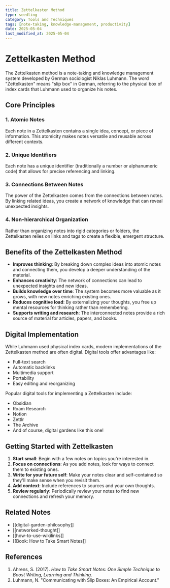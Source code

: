```yaml
---
title: Zettelkasten Method
type: seedling
category: Tools and Techniques
tags: [note-taking, knowledge-management, productivity]
date: 2025-05-04
last_modified_at: 2025-05-04
---
```


# Zettelkasten Method

The Zettelkasten method is a note-taking and knowledge management system developed by German sociologist Niklas Luhmann. The word "Zettelkasten" means "slip box" in German, referring to the physical box of index cards that Luhmann used to organize his notes.

## Core Principles

### 1. Atomic Notes

Each note in a Zettelkasten contains a single idea, concept, or piece of information. This atomicity makes notes versatile and reusable across different contexts.

### 2. Unique Identifiers

Each note has a unique identifier (traditionally a number or alphanumeric code) that allows for precise referencing and linking.

### 3. Connections Between Notes

The power of the Zettelkasten comes from the connections between notes. By linking related ideas, you create a network of knowledge that can reveal unexpected insights.

### 4. Non-hierarchical Organization

Rather than organizing notes into rigid categories or folders, the Zettelkasten relies on links and tags to create a flexible, emergent structure.

## Benefits of the Zettelkasten Method

- **Improves thinking**: By breaking down complex ideas into atomic notes and connecting them, you develop a deeper understanding of the material.
- **Enhances creativity**: The network of connections can lead to unexpected insights and new ideas.
- **Builds knowledge over time**: The system becomes more valuable as it grows, with new notes enriching existing ones.
- **Reduces cognitive load**: By externalizing your thoughts, you free up mental resources for thinking rather than remembering.
- **Supports writing and research**: The interconnected notes provide a rich source of material for articles, papers, and books.

## Digital Implementation

While Luhmann used physical index cards, modern implementations of the Zettelkasten method are often digital. Digital tools offer advantages like:

- Full-text search
- Automatic backlinks
- Multimedia support
- Portability
- Easy editing and reorganizing

Popular digital tools for implementing a Zettelkasten include:

- Obsidian
- Roam Research
- Notion
- Zettlr
- The Archive
- And of course, digital gardens like this one!

## Getting Started with Zettelkasten

1. **Start small**: Begin with a few notes on topics you're interested in.
2. **Focus on connections**: As you add notes, look for ways to connect them to existing ones.
3. **Write for your future self**: Make your notes clear and self-contained so they'll make sense when you revisit them.
4. **Add context**: Include references to sources and your own thoughts.
5. **Review regularly**: Periodically review your notes to find new connections and refresh your memory.

## Related Notes

- [[digital-garden-philosophy]]
- [[networked-thought]]
- [[how-to-use-wikilinks]]
- [[Book: How to Take Smart Notes]]

## References

1. Ahrens, S. (2017). *How to Take Smart Notes: One Simple Technique to Boost Writing, Learning and Thinking*.
2. Luhmann, N. "Communicating with Slip Boxes: An Empirical Account."
